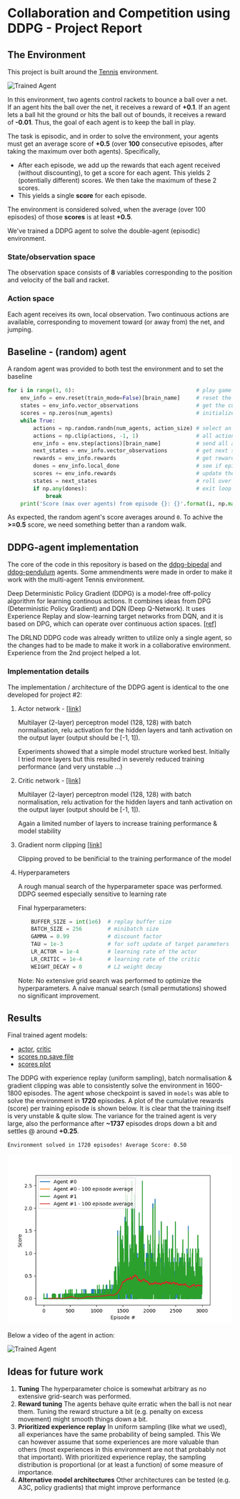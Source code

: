 # Collaboration and Competition using DDPG - Project Report

## The Environment

This project is built around the [Tennis](https://github.com/Unity-Technologies/ml-agents/blob/master/docs/Learning-Environment-Examples.md#tennis) environment.

![Trained Agent](https://github.com/jbdekker/ddpg-collaboration-and-competition/blob/81a9ed92b32ade847e89f75209bf6953bc04d188/models/test.gif)

In this environment, two agents control rackets to bounce a ball over a net. If an agent hits the ball over the net, it receives a reward of **+0.1**.  If an agent lets a ball hit the ground or hits the ball out of bounds, it receives a reward of **-0.01**.  Thus, the goal of each agent is to keep the ball in play.

The task is episodic, and in order to solve the environment, your agents must get an average score of **+0.5** (over **100** consecutive episodes, after taking the maximum over both agents). Specifically,

- After each episode, we add up the rewards that each agent received (without discounting), to get a score for each agent. This yields 2 (potentially different) scores. We then take the maximum of these 2 scores.
- This yields a single **score** for each episode.

The environment is considered solved, when the average (over 100 episodes) of those **scores** is at least **+0.5**.

We've trained a DDPG agent to solve the double-agent (episodic) environment.

### State/observation space

The observation space consists of **8** variables corresponding to the position and velocity of the ball and racket. 

### Action space

Each agent receives its own, local observation.  Two continuous actions are available, corresponding to movement toward (or away from) the net, and jumping. 

## Baseline - (random) agent

A random agent was provided to both test the environment and to set the baseline

```python
for i in range(1, 6):                                      # play game for 5 episodes
    env_info = env.reset(train_mode=False)[brain_name]     # reset the environment    
    states = env_info.vector_observations                  # get the current state (for each agent)
    scores = np.zeros(num_agents)                          # initialize the score (for each agent)
    while True:
        actions = np.random.randn(num_agents, action_size) # select an action (for each agent)
        actions = np.clip(actions, -1, 1)                  # all actions between -1 and 1
        env_info = env.step(actions)[brain_name]           # send all actions to tne environment
        next_states = env_info.vector_observations         # get next state (for each agent)
        rewards = env_info.rewards                         # get reward (for each agent)
        dones = env_info.local_done                        # see if episode finished
        scores += env_info.rewards                         # update the score (for each agent)
        states = next_states                               # roll over states to next time step
        if np.any(dones):                                  # exit loop if episode finished
            break
    print('Score (max over agents) from episode {}: {}'.format(i, np.max(scores)))
```

As expected, the random agent's score averages around ``0``. To achive the **>=0.5** score, we need something better than a random walk.

## DDPG-agent implementation

The core of the code in this repository is based on the [ddpg-bipedal](https://github.com/udacity/deep-reinforcement-learning/tree/master/ddpg-bipedal) and [ddpg-pendulum](https://github.com/udacity/deep-reinforcement-learning/tree/master/ddpg-pendulum) agents. Some ammendments were made in order to make it work with the multi-agent Tennis environment.

Deep Deterministic Policy Gradient (DDPG) is a model-free off-policy algorithm for learning continous actions. It combines ideas from DPG (Deterministic Policy Gradient) and DQN (Deep Q-Network). It uses Experience Replay and slow-learning target networks from DQN, and it is based on DPG, which can operate over continuous action spaces. [[ref]](https://keras.io/examples/rl/ddpg_pendulum/)

The DRLND DDPG code was already written to utilize only a single agent, so the changes had to be made to make it work in a collaborative environment. Experience from the 2nd project helped a lot.

### Implementation details

The implementation / architecture of the DDPG agent is identical to the one developed for project #2:

1. Actor network - [[link]](https://github.com/jbdekker/ddpg-continuous-control/blob/27cb4e9595c02ad36538bb486cdbd831d7e3f4db/src/model.py#L14-L47)

    Multilayer (2-layer) perceptron model (128, 128) with batch normalisation, relu activation for the hidden layers and tanh activation on the output layer (output should be [-1, 1]).

    Experiments showed that a simple model structure worked best. Initially I tried more layers but this resulted in severely reduced training performance (and very unstable ...)

2. Critic network - [[link]](https://github.com/jbdekker/ddpg-continuous-control/blob/27cb4e9595c02ad36538bb486cdbd831d7e3f4db/src/model.py#L50)
    
    Multilayer (2-layer) perceptron model (128, 128) with batch normalisation, relu activation for the hidden layers and tanh activation on the output layer (output should be [-1, 1]).

    Again a limited number of layers to increase training performance & model stability
    
3. Gradient norm clipping [[link]](https://github.com/jbdekker/ddpg-continuous-control/blob/27cb4e9595c02ad36538bb486cdbd831d7e3f4db/src/ddpg_agent.py#L119)

    Clipping proved to be benificial to the training performance of the model

4. Hyperparameters

    A rough manual search of the hyperparameter space was performed. DDPG seemed especially sensitive to learning rate

    Final hyperparameters:

    ```python
        BUFFER_SIZE = int(1e6)  # replay buffer size
        BATCH_SIZE = 256        # minibatch size
        GAMMA = 0.99            # discount factor
        TAU = 1e-3              # for soft update of target parameters
        LR_ACTOR = 1e-4         # learning rate of the actor
        LR_CRITIC = 1e-4        # learning rate of the critic
        WEIGHT_DECAY = 0        # L2 weight decay
    ```

    Note: No extensive grid search was performed to optimize the hyperparameters. A naive manual search (small permutations) showed no significant improvement.

## Results

Final trained agent models:
-   [actor](models/checkpoint_actor.pth), [critic](models/checkpoint_critic.pth)
-   [scores np.save file](models/scores.npy)
-   [scores plot](models/scores.png)

The DDPG with experience replay (uniform sampling), batch normalisation & gradient clipping was able to consistently solve the environment in 1600-1800 episodes. The agent whose checkpoint is saved in ``models`` was able to solve the environment in **1720** episodes. A plot of the cumulative rewards (score) per training episode is shown below. It is clear that the training itself is very unstable & quite slow. The variance for the trained agent is very large, also the performance after **~1737** episodes drops down a bit and settles @ around **+0.25**. 

```bash
Environment solved in 1720 episodes! Average Score: 0.50
```

![Training progress](models/scores.png)

Below a video of the agent in action:

![Trained Agent](models/test.gif)

## Ideas for future work

1. **Tuning** The hyperparameter choice is somewhat arbitrary as no extensive grid-search was performed. 
2. **Reward tuning** The agents behave quite erratic when the ball is not near them. Tuning the reward structure a bit (e.g. penalty on excess movement) might smooth things down a bit.
3. **Prioritized experience replay** In uniform sampling (like what we used), all experiances have the same probability of being sampled. This  We can however assume that some experiences are more valuable than others (most experiences in this environment are not that probably not that important). With prioritized experience replay, the sampling distribution is proportional (or at least a function) of some measure of importance. 
4.  **Alternative model architectures** Other architectures can be tested (e.g. A3C, policy gradients) that might improve performance
